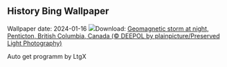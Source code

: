 ## History Bing Wallpaper
Wallpaper date: 2024-01-16
![](https://www.bing.com/th?id=OHR.AuroraBritishColumbia_EN-CA6392674959_UHD.jpg&w=1000)Download: [Geomagnetic storm at night, Penticton, British Columbia, Canada (© DEEPOL by plainpicture/Preserved Light Photography)](https://www.bing.com/th?id=OHR.AuroraBritishColumbia_EN-CA6392674959_UHD.jpg)

Auto get programm by LtgX
